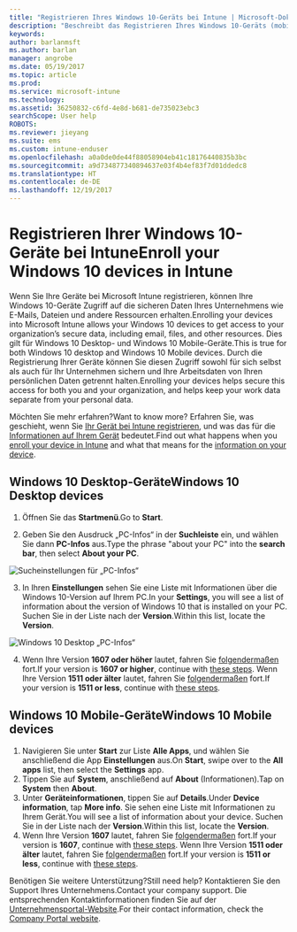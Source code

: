 ```yaml
---
title: "Registrieren Ihres Windows 10-Geräts bei Intune | Microsoft-Dokumentation"
description: "Beschreibt das Registrieren Ihres Windows 10-Geräts (mobil oder Desktop) bei Intune."
keywords: 
author: barlanmsft
ms.author: barlan
manager: angrobe
ms.date: 05/19/2017
ms.topic: article
ms.prod: 
ms.service: microsoft-intune
ms.technology: 
ms.assetid: 36250832-c6fd-4e8d-b681-de735023ebc3
searchScope: User help
ROBOTS: 
ms.reviewer: jieyang
ms.suite: ems
ms.custom: intune-enduser
ms.openlocfilehash: a0a0de0de44f88058904eb41c18176440835b3bc
ms.sourcegitcommit: a9d734877340894637e03f4b4ef83f7d01ddedc8
ms.translationtype: HT
ms.contentlocale: de-DE
ms.lasthandoff: 12/19/2017
---
```

# <a name="enroll-your-windows-10-devices-in-intune"></a><span data-ttu-id="9b912-103">Registrieren Ihrer Windows 10-Geräte bei Intune</span><span class="sxs-lookup"><span data-stu-id="9b912-103">Enroll your Windows 10 devices in Intune</span></span>

<span data-ttu-id="9b912-104">Wenn Sie Ihre Geräte bei Microsoft Intune registrieren, können Ihre Windows 10-Geräte Zugriff auf die sicheren Daten Ihres Unternehmens wie E-Mails, Dateien und andere Ressourcen erhalten.</span><span class="sxs-lookup"><span data-stu-id="9b912-104">Enrolling your devices into Microsoft Intune allows your Windows 10 devices to get access to your organization’s secure data, including email, files, and other resources.</span></span> <span data-ttu-id="9b912-105">Dies gilt für Windows 10 Desktop- und Windows 10 Mobile-Geräte.</span><span class="sxs-lookup"><span data-stu-id="9b912-105">This is true for both Windows 10 desktop and Windows 10 Mobile devices.</span></span> <span data-ttu-id="9b912-106">Durch die Registrierung Ihrer Geräte können Sie diesen Zugriff sowohl für sich selbst als auch für Ihr Unternehmen sichern und Ihre Arbeitsdaten von Ihren persönlichen Daten getrennt halten.</span><span class="sxs-lookup"><span data-stu-id="9b912-106">Enrolling your devices helps secure this access for both you and your organization, and helps keep your work data separate from your personal data.</span></span>

<span data-ttu-id="9b912-107">Möchten Sie mehr erfahren?</span><span class="sxs-lookup"><span data-stu-id="9b912-107">Want to know more?</span></span> <span data-ttu-id="9b912-108">Erfahren Sie, was geschieht, wenn Sie [Ihr Gerät bei Intune registrieren](what-happens-if-you-install-the-company-portal-app-and-enroll-your-device-in-intune-windows.md), und was das für die [Informationen auf Ihrem Gerät](what-info-can-your-company-see-when-you-enroll-your-device-in-intune.md) bedeutet.</span><span class="sxs-lookup"><span data-stu-id="9b912-108">Find out what happens when you [enroll your device in Intune](what-happens-if-you-install-the-company-portal-app-and-enroll-your-device-in-intune-windows.md) and what that means for the [information on your device](what-info-can-your-company-see-when-you-enroll-your-device-in-intune.md).</span></span>

## <a name="windows-10-desktop-devices"></a><span data-ttu-id="9b912-109">Windows 10 Desktop-Geräte</span><span class="sxs-lookup"><span data-stu-id="9b912-109">Windows 10 Desktop devices</span></span>

1. <span data-ttu-id="9b912-110">Öffnen Sie das **Startmenü**.</span><span class="sxs-lookup"><span data-stu-id="9b912-110">Go to **Start**.</span></span>

2. <span data-ttu-id="9b912-111">Geben Sie den Ausdruck „PC-Infos“ in der __Suchleiste__ ein, und wählen Sie dann __PC-Infos__ aus.</span><span class="sxs-lookup"><span data-stu-id="9b912-111">Type the phrase "about your PC" into the __search bar__, then select __About your PC__.</span></span>

 ![Sucheinstellungen für „PC-Infos“](media/searching_for_about_your_pc.png)

3.  <span data-ttu-id="9b912-113">In Ihren __Einstellungen__ sehen Sie eine Liste mit Informationen über die Windows 10-Version auf Ihrem PC.</span><span class="sxs-lookup"><span data-stu-id="9b912-113">In your __Settings__, you will see a list of information about the version of Windows 10 that is installed on your PC.</span></span> <span data-ttu-id="9b912-114">Suchen Sie in der Liste nach der __Version__.</span><span class="sxs-lookup"><span data-stu-id="9b912-114">Within this list, locate the __Version__.</span></span>

 ![Windows 10 Desktop „PC-Infos“](media/settings_about_pc.png)

4.  <span data-ttu-id="9b912-116">Wenn Ihre Version __1607 oder höher__ lautet, fahren Sie [folgendermaßen](enroll-your-w10-device-access-work-or-school.md) fort.</span><span class="sxs-lookup"><span data-stu-id="9b912-116">If your version is __1607 or higher__, continue with [these steps](enroll-your-w10-device-access-work-or-school.md).</span></span> <span data-ttu-id="9b912-117">Wenn Ihre Version __1511 oder älter__ lautet, fahren Sie [folgendermaßen](enroll-your-w10-device-your-account.md) fort.</span><span class="sxs-lookup"><span data-stu-id="9b912-117">If your version is __1511 or less__, continue with [these steps](enroll-your-w10-device-your-account.md).</span></span>

## <a name="windows-10-mobile-devices"></a><span data-ttu-id="9b912-118">Windows 10 Mobile-Geräte</span><span class="sxs-lookup"><span data-stu-id="9b912-118">Windows 10 Mobile devices</span></span>        

1.  <span data-ttu-id="9b912-119">Navigieren Sie unter __Start__ zur Liste __Alle Apps__, und wählen Sie anschließend die App __Einstellungen__ aus.</span><span class="sxs-lookup"><span data-stu-id="9b912-119">On __Start__, swipe over to the __All apps__ list, then select the __Settings__ app.</span></span>        
2.  <span data-ttu-id="9b912-120">Tippen Sie auf __System__, anschließend auf __About__ (Informationen).</span><span class="sxs-lookup"><span data-stu-id="9b912-120">Tap on __System__ then __About__.</span></span>       
3.  <span data-ttu-id="9b912-121">Unter __Geräteinformationen__, tippen Sie auf __Details__.</span><span class="sxs-lookup"><span data-stu-id="9b912-121">Under __Device information__, tap __More info__.</span></span> <span data-ttu-id="9b912-122">Sie sehen eine Liste mit Informationen zu Ihrem Gerät.</span><span class="sxs-lookup"><span data-stu-id="9b912-122">You will see a list of information about your device.</span></span> <span data-ttu-id="9b912-123">Suchen Sie in der Liste nach der __Version__.</span><span class="sxs-lookup"><span data-stu-id="9b912-123">Within this list, locate the __Version__.</span></span>        
4.  <span data-ttu-id="9b912-124">Wenn Ihre Version __1607__ lautet, fahren Sie [folgendermaßen](enroll-your-w10-device-access-work-or-school.md) fort.</span><span class="sxs-lookup"><span data-stu-id="9b912-124">If your version is __1607__, continue with [these steps](enroll-your-w10-device-access-work-or-school.md).</span></span> <span data-ttu-id="9b912-125">Wenn Ihre Version __1511 oder älter__ lautet, fahren Sie [folgendermaßen](enroll-your-w10-device-your-account.md) fort.</span><span class="sxs-lookup"><span data-stu-id="9b912-125">If your version is __1511 or less__, continue with [these steps](enroll-your-w10-device-your-account.md).</span></span>

<span data-ttu-id="9b912-126">Benötigen Sie weitere Unterstützung?</span><span class="sxs-lookup"><span data-stu-id="9b912-126">Still need help?</span></span> <span data-ttu-id="9b912-127">Kontaktieren Sie den Support Ihres Unternehmens.</span><span class="sxs-lookup"><span data-stu-id="9b912-127">Contact your company support.</span></span> <span data-ttu-id="9b912-128">Die entsprechenden Kontaktinformationen finden Sie auf der [Unternehmensportal-Website](https://portal.manage.microsoft.com#HelpDeskDialog).</span><span class="sxs-lookup"><span data-stu-id="9b912-128">For their contact information, check the [Company Portal website](https://portal.manage.microsoft.com#HelpDeskDialog).</span></span>
